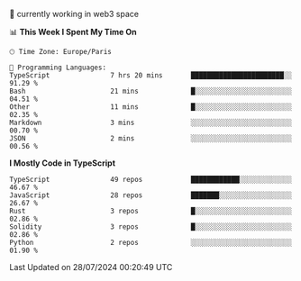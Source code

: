 🔭 currently working in web3 space

<!--START_SECTION:waka-->
📊 **This Week I Spent My Time On** 

```text
🕑︎ Time Zone: Europe/Paris

💬 Programming Languages: 
TypeScript               7 hrs 20 mins       ███████████████████████░░   91.29 % 
Bash                     21 mins             █░░░░░░░░░░░░░░░░░░░░░░░░   04.51 % 
Other                    11 mins             █░░░░░░░░░░░░░░░░░░░░░░░░   02.35 % 
Markdown                 3 mins              ░░░░░░░░░░░░░░░░░░░░░░░░░   00.70 % 
JSON                     2 mins              ░░░░░░░░░░░░░░░░░░░░░░░░░   00.56 % 
```

**I Mostly Code in TypeScript** 

```text
TypeScript               49 repos            ████████████░░░░░░░░░░░░░   46.67 % 
JavaScript               28 repos            ███████░░░░░░░░░░░░░░░░░░   26.67 % 
Rust                     3 repos             █░░░░░░░░░░░░░░░░░░░░░░░░   02.86 % 
Solidity                 3 repos             █░░░░░░░░░░░░░░░░░░░░░░░░   02.86 % 
Python                   2 repos             ░░░░░░░░░░░░░░░░░░░░░░░░░   01.90 % 
```




 Last Updated on 28/07/2024 00:20:49 UTC
<!--END_SECTION:waka-->
